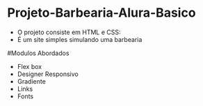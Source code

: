 # Projeto-Barbearia-Alura-Basico

* O projeto consiste em HTML e CSS:
* É um site simples simulando uma barbearia

#Modulos Abordados

* Flex box
* Designer Responsivo
* Gradiente
* Links
* Fonts
